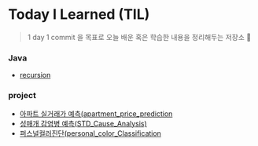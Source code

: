 # Today I Learned (TIL)
> 1 day 1 commit 을 목표로 오늘 배운 혹은 학습한 내용을 정리해두는 저장소 🐥


### Java
- [recursion](https://github.com/ParkJuEun95412/Java/blob/master/recursion.java/)

### project
- [아파트 실거래가 예측(apartment_price_prediction](https://github.com/ParkJuEun95412/-Apartment_price_prediction/)
- [성매개 감염병 예측(STD_Cause_Analysis)](https://github.com/ParkJuEun95412/STD_Cause_Analysis)
- [퍼스널컬러진단(personal_color_Classification](https://github.com/ParkJuEun95412/PersonalColor_Classification)
